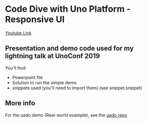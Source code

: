 # Code Dive with Uno Platform - Responsive UI

[Youtube Link](https://www.youtube.com/watch?v=6SwYxk4ji_k)
## Presentation and demo code used for my lightning talk at UnoConf 2019
You'll find:
* Powerpoint file
* Solution to run the simple demo
* snippets used (you'll need to import them) (see snippet.snippet)

## More info
For the uado demo (Real-world example), see the [uado repo](https://github.com/unoplatform/uado)

